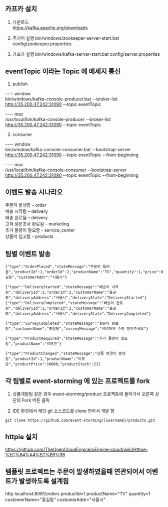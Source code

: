 ## 카프카 설치
1. 다운로드  
https://kafka.apache.org/downloads  

2. 주키퍼 실행
bin/windows/zookeeper-server-start.bat config/zookeeper.properties

3. 카프카 실행
bin/windows/kafka-server-start.bat config/server.properties

## eventTopic 이라는 Topic 에 메세지 통신

1. publish  

---- window   
bin/windows/kafka-console-producer.bat --broker-list http://35.200.47.242:31090 --topic eventTopic

---- mac  
/usr/local/bin/kafka-console-producer --broker-list http://35.200.47.242:31090 --topic eventTopic


2. consume  

---- window   
bin/window/kafka-console-consumer.bat --bootstrap-server http://35.200.47.242:31090 --topic eventTopic --from-beginning


---- mac  
/usr/local/bin/kafka-console-consumer --bootstrap-server http://35.200.47.242:31090 --topic eventTopic --from-beginning

## 이벤트 발송 시나리오


주문이 발생함 – order  
배송 시작됨 – delivery  
배송 완료됨 – delivery  
고객 설문조사 완료됨 – marketing  
추가 물량이 필요함 - service_center  
상품이 입고됨 - products  


## 팀별 이벤트 발송

```
{"type":"OrderPlaced","stateMessage":"주문이 들어옴","productId":1,"orderId":2,"productName":"TV","quantity":1,"price":0,"customerName":"홍길동","customerAddr":"서울시"}

{"type":"DeliveryStarted","stateMessage":"배송이 시작됨","deliveryId":1,"orderId":2,"customerName":"홍길동","deliveryAddress":"서울시","deliveryState":"DeliveryStarted"}
{"type":"DeliveryCompleted","stateMessage":"배송이 완료됨","deliveryId":1,"orderId":2,"customerName":"홍길동","deliveryAddress":"서울시","deliveryState":"DeliveryCompleted"}

{"type":"SurveyCompleted","stateMessage":"설문이 완료됨","customerName":"홍길동","surveyMessage":"넉넉하게 수량 챙겨주세요"}

{"type":"ProductRequired","stateMessage":"추가 물량이 필요함","productName":"리모콘"}

{"type":"ProductChanged","stateMessage":"상품 변경이 발생함","productId":1,"productName":"리모콘","productPrice":10000,"productStock":21}

```

## 각 팀별로 event-storming 에 있는 프로젝트를 fork

1. 상품개발팀 같은 경우 event-storming/product 프로젝트에 들어가서 오른쪽 상단의 Fork 버튼 클릭

2. IDE 환경에서 해당 git 소스코드를 clone 받아서 개발 함

```
git clone https://github.com/event-storming/[username]/products.git
```

## httpie 설치

https://github.com/TheOpenCloudEngine/uEngine-cloud/wiki/Httpie-%EC%84%A4%EC%B9%98



## 템플릿 프로젝트는 주문이 발생하였을때 연관되어서 이벤트가 발생하도록 설계됨

http localhost:8081/orders productId=1 productName="TV" quantity=1 customerName="홍길동" customerAddr="서울시"  

